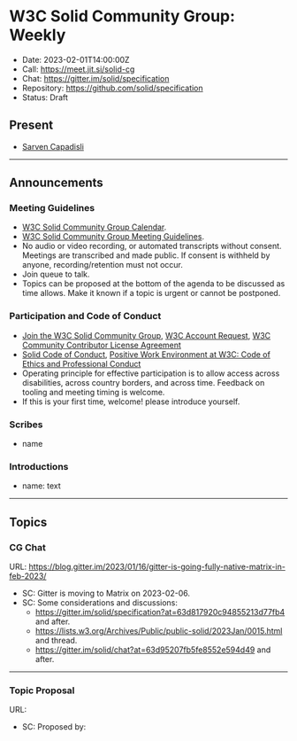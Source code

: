 # W3C Solid Community Group: Weekly

* Date: 2023-02-01T14:00:00Z
* Call: https://meet.jit.si/solid-cg
* Chat: https://gitter.im/solid/specification
* Repository: https://github.com/solid/specification
* Status: Draft

## Present
* [Sarven Capadisli](https://csarven.ca/#i)

---

## Announcements

### Meeting Guidelines
* [W3C Solid Community Group Calendar](https://www.w3.org/groups/cg/solid/calendar).
* [W3C Solid Community Group Meeting Guidelines](https://github.com/solid/specification/blob/main/meetings/README.md).
* No audio or video recording, or automated transcripts without consent. Meetings are transcribed and made public. If consent is withheld by anyone, recording/retention must not occur.
* Join queue to talk.
* Topics can be proposed at the bottom of the agenda to be discussed as time allows. Make it known if a topic is urgent or cannot be postponed.


### Participation and Code of Conduct
* [Join the W3C Solid Community Group](https://www.w3.org/community/solid/join), [W3C Account Request](http://www.w3.org/accounts/request), [W3C Community Contributor License Agreement](https://www.w3.org/community/about/agreements/cla/)
* [Solid Code of Conduct](https://github.com/solid/process/blob/main/code-of-conduct.md), [Positive Work Environment at W3C: Code of Ethics and Professional Conduct](https://www.w3.org/Consortium/cepc/)
* Operating principle for effective participation is to allow access across disabilities, across country borders, and across time. Feedback on tooling and meeting timing is welcome.
* If this is your first time, welcome! please introduce yourself.


### Scribes
* name

### Introductions
* name: text

---


## Topics

### CG Chat
URL: https://blog.gitter.im/2023/01/16/gitter-is-going-fully-native-matrix-in-feb-2023/

* SC: Gitter is moving to Matrix on 2023-02-06.
* SC: Some considerations and discussions:
  * https://gitter.im/solid/specification?at=63d817920c94855213d77fb4 and after.
  * https://lists.w3.org/Archives/Public/public-solid/2023Jan/0015.html and thread.
  * https://gitter.im/solid/chat?at=63d95207fb5fe8552e594d49 and after.

---

### Topic Proposal
URL:

* SC: Proposed by:
